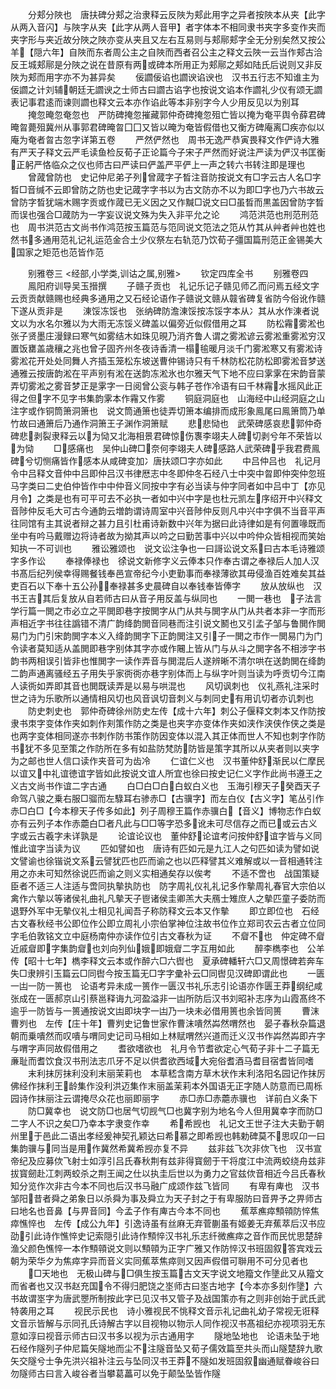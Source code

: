 <!-- { "loadSidebar": true } -->
　　分郏分陜也　唐扶碑分郏之治隶释云反陜为郏此用字之异者按陜本从夹【此字从两入音闪】与陜字从夹【此字从两人音甲】者字体本不相同隶书夹字多变作夹而夹字形与夹近故分陜之陜亦变从夹且又左右互易则与郏鄏郏字全无分别矣然又按公羊【隠六年】自陜而东者周公主之自陜而西者召公主之释文云陜一云当作郏古洽反王城郏鄏是分陜之说在昔原有两或碑本所用正为郏鄏之郏如陆氏后说则又非反陜为郏而用字亦不为甚异矣
　　佞讇佞谄也讇谀谄谀也　汉书五行志不知谁主为佞讇之计刘辅朝廷无讇谀之士师古曰讇古谄字也按说文谄本作讇礼少仪有颂无讇表记事君逺而谏则讇也释文云本亦作谄此等本非别字今人少用反见以为别耳
　　掩忽晻忽奄忽也　严防碑掩忽摧藏郭仲奇碑掩忽殂亡皆以掩为奄平舆令薛君碑晻曶薨殂冀州从事郭君碑晻曶囗囗又皆以晻为奄皆假借也又衡方碑庵离□疾亦似以庵为奄者曶古忽字详第五卷
　　严然俨然也　周书无逸严恭寅畏释文作俨诗大雅有严天子释文云严毛读鱼检反荀子正论篇今子宋子严然而好说注严读为俨汉书匡衡正躬严恪临众之仪也师古曰严读曰俨盖严平俨上一声之转六书转注即是理也
　　曾蒧曾防也　史记仲尼弟子列曾蒧字子晳注音防按说文有□字云古人名□字晳□音缄不云即曾防之防也史记蒧字字书以为古文防亦不以为即□字也乃六书故云曾防字晳犹端木赐字贡或作蒧已无义因之又作黬□说文曰□虽晳而黒盖因曾防字晳而误也强合□蒧防为一字妄议说文殊为失入非平允之论
　　鸿范洪范也刑范刑范也　周书洪范古文尚书作鸿范按玉篇范与笵同说文笵法之笵从竹其从艸者艸也姓也然书多通用范礼记礼运范金合土少仪祭左右轨范乃饮荀子彊国篇刑范正金锡美大国家之矩范也范皆作范











　　别雅卷三
<经部,小学类,训诂之属,别雅>
　　钦定四库全书
　　别雅卷四
　　鳯阳府训导吴玉搢撰
　　子赣子贡也　礼记乐记子赣见师乙而问焉五经文字云贡贡献赣赐也经典多通用之又石经论语作子赣说文赣从竷省碑复省防今俗讹作赣下遂从贡非是
　　涷馁冻馁也　张纳碑防澹涷馁按冻馁字本从冫其从水作涷者说文以为水名尔雅以为大雨无冻馁义碑盖以偏旁近似假借用之耳
　　防松霿雾淞也　张子贤墨庄漫録曰寒气如雾结木如珠见晛乃消齐鲁人谓之雾淞谚云雾淞重雾淞穷汉置饭罋盖歳穰之兆也曾子固齐州冬夜诗香清一榻毺暖月淡千门雾淞寒又有雾淞诗雾淞花开处处同舞人齐插玉笼松东坡送曹仲锡诗只有千林防松花防松即雾淞音梦送通雅云按唐韵淞在平声别有淞在送韵冻淞氷也尔雅天气下地不应曰雺雺在宋韵音蒙弄切雾淞之雾音梦正是雺字一日阅曾公衮与韩子苍作冷语有曰千林霿水摇风此正得之但字不见字书集韵雺本作霿又作雾
　　铜庭洞庭也　山海经中山经洞庭之山注字或作铜筒箫洞箫也　说文筒通箫也徒弄切箫本编排而成形象鳯尾曰鳯箫筒乃单竹故曰通箫后乃通作洞箫王子渊作洞箫赋
　　悲悲恸也　武荣碑感哀悲郭仲奇碑悲剥裂隶释云以为恸又北海相景君碑惊伤褢李翊夫人碑切剥兮年不荣皆以为恸
　　□感痛也　吴仲山碑□奈何李翊夫人碑感路人武荣碑乎我君费鳯碑兮切恻痛皆作感本从咸碑变加冫唐扶颂□字亦如此
　　中吕仲吕也　礼记月令中吕释文音仲中吕即仲吕汉书律厯志中冬即仲冬石经八士中突中曶即仲突仲忽班马字类曰二史伯仲皆作中中仲音义同按中字有必当读与仲字同者如中吕中丁【亦见月令】之类是也有可平可去不必执一者如中兴中字是也杜元凯左序绍开中兴释文音陟仲反毛大可古今通韵云増韵谓诗周室中兴音陟仲反则凡中兴中字俱不当音平声往同馆有主其说者辩之甚力且引杜甫诗新数中兴年为据曰此诗律如是有何置喙既而坐中有吟马戴赠边将诗者故为拗其声以吟之曰勤苦事中兴以中吟仲众皆相视而笑始知执一不可训也
　　雅讼雅颂也　说文讼注争也一曰謌讼说文系曰古本毛诗雅颂字多作讼
　　奉禄俸禄也　徐说文新修字义云俸本只作奉古谓之奉禄后人加人汉书髙后纪列侯幸得赐餐钱奉邑宣帝纪今小吏勤事而奉禄薄欲其毋侵渔百姓难矣其益吏百石以下奉十五公孙奉禄甚多史晨碑自以奉钱奉皆俸字
　　放从放纵也　汉书王吉其后复放从自若师古曰从音子用反盖与纵同也
　　一閧一巷也　子法言学行篇一閧之市必立之平閧即巷字按閧字从门从共与閧字从门从共者本非一字而形声相近字书往往譌错不清广韵绛韵閧音同巷而注引说文鬭也又引孟子邹与鲁閧作閧易门为门引宋韵閧字本义入绛韵閧字下正韵閧注又引子一閧之市作一閧易门为门令读者莫知适从盖閧即巷字别体其字亦或作闀上皆从门与从斗之閧字各不相涉字书韵书两相误引皆非也惟閧字一读作弄音与閧混后人遂辨晰不清尔哄在送韵閧在绛韵二韵声通离骚经五子用失乎家衖衖亦巷字别体而上与纵字叶则当读为呼贡切今江南人读衖如弄即其音也閧既读弄是以易与哄混也
　　风切讽刺也　仪礼燕礼注采时世之诗为乐歌所以通情相风切也风音讽切音刺义与刺同史有用讥切者亦讥刺也
　　防史刺史也　郭仲奇碑徐州防史左传【成十六年】刺公子偃释文刺本又作防按隶书朿字变体作夹如刺作刾策作防之类是也夹字亦变体作夹如浃作浃侠作侠之类是也两字变体相同遂亦书刺作防书策作防因变体以混入其正体而世人不知也刺字作防书犹不多见至策之作防所在多有如盐防梵防防皆是策字其所以从夹者则以夹字为之邮也世人信口读作夹音可为齿冷
　　仁谊仁义也　汉书董仲舒渐民以仁摩民以谊又中礼谊徳谊字皆如此按说文谊人所宜也徐曰按史记仁义字作此尚书遵王之义古文尚书作谊二字古通
　　白□白□白白蚁白义也　玉海引穆天子癸酉天子命驾八骏之乗右服□骝而左騄耳右骖赤□【古骥字】而左白仪【古义字】笔丛引作赤□白□【今本穆天子传多如此】列子周穆王篇作赤骥白【音义】博物志作白蚁亦有云列子本作赤蘎白□者凡此与□□等字恐多讹未可尽信存之而已或云古义字或云古羲字未详孰是
　　论谊论议也　董仲舒论谊考问按仲舒谊字皆与义同惟此谊字当读为议
　　匹如譬如也　唐诗有匹如元是九江人之句匹如读为譬如说文譬谕也徐锴说文系云譬犹匹也匹而谕之也以匹释譬其义难解或以一音相通转注用之亦未可知然徐说匹而谕之则义实相通矣存以俟考
　　不适不啻也　战国策疑臣者不适三人注适与啻同执摰执防也　防字周礼仪礼礼记多作摰周礼春官大宗伯以禽作六摰以等诸侯礼曲礼凡摰天子鬯诸侯圭卿羔大夫鴈士雉庶人之摰匹童子委防而退野外军中无摰仪礼士相见礼闻吾子称防释文云本又作摰
　　即立即位也　石经古文春秋经书公即位作公即立周礼小宗伯掌神位注故书位作立郑司农云古者立位同字毛伯敦铭文立中庭杨南仲亦读作位引古文春秋为证
　　不睂不也　仲定碑不睂近戚睂即字集韵睂也刘向列仙娥即娥睂二字互用如此
　　醉李檇李也　公羊传【昭十七年】檇李释文云本或作醉六□六辔也　夏承碑轓轩六□又周憬碑若奔车失□隶辨引玉篇云□同辔今按玉篇无□字字彚补云□同辔见汉碑即谓此也
　　一匮一凷一防一篑也　论语考异未成一篑作一匮汉书礼乐志引论语亦作匮王莽纲纪咸张成在一匮郝京山引蔡邕释诲九河盈溢非一凷所防后汉书刘昭补志序为山霞髙终不逾乎一防皆与一篑通按说文凷即块字一凷乃一块未必借用篑也余皆同篑
　　曹沫曹刿也　左传【庄十年】曹刿史记鲁世家作曹沫嘳然芔然喟然也　晏子春秋杂篇退朝而乗嘳然而叹嘳与喟同史记司马相如上林赋喟然兴道而迁义汉书作芔然芔即卉字与喟字声同故假借用之
　　耆欲嗜欲也　礼月令节耆欲定心气荀子非十二子篇无亷耻而耆饮食汉书刑法志爪牙不足以供耆欲西域大宛俗耆酒马耆目宿耆皆同嗜
　　末利抹厉抹利没利末丽茉莉也　本草嵇含南方草木状作末利洛阳名园记作抹厉佛经作抹利王龄集作没利洪迈集作末丽盖茉莉本外国语无正字随人防意而已周栎园诗作抹丽注云谓掩尽众花也丽即丽字
　　赤□赤□赤蘎赤骥也　详前白义条下
　　防□冀幸也　说文防□也居气切觊气□也冀字别为地名今人但用冀幸字而防□二字人不识之矣□乃幸本字隶变作幸
　　希希觊也　礼记文王世子注大夫勤于朝州里于邑此二语出孝经爰神契孔颖达曰希慕之即希觊也韩勅碑莫不思叹卬一曰集韵骥与同当是用作冀然希冀希觊亦复不异
　　兹非兹飞次非佽飞也　汉书宣帝纪及应募佽飞射士如淳引吕氏春秋荆有兹非得寳劒于干将度江中流两蛟绕舟兹非拔寳劒赴冮刺两蛟杀之荆王闻之仕以执圭后世以为勇力之官兹佽音相近今吕氏春秋知分览作次非古今本不同也后汉书马融广成颂作兹飞皆同
　　有卑有庳也　汉书邹阳昔者舜之弟象日以杀舜为事及舜立为天子封之于有卑服防曰音畀予之畀师古曰地名也音鼻【与畀音同】今孟子作有庳古今本不同也
　　蕉萃癄瘁顦顇防悴焦瘁憔悴也　左传【成公九年】引逸诗虽有丝麻无弃菅蒯虽有姬姜无弃蕉萃后汉书应劭引此诗作憔悴史记索隠引此诗作顦悴汉书礼乐志纤微癄瘁之音作而民忧思楚辞渔父颜色憔悴一本作顦顇说文则以顦顇为正字广雅又作防悴汉书班固叙答宾戏云朝为荣华夕为焦瘁字异而音义实同蕉萃焦瘁则又因声假借可聨用不可分见者也
　　□天地也　无极山碑与□俱生按玉篇古文天字说文地籀文作墬此又从籀文而省者也又汉书赵充国令不得归肥饶之埊师古曰埊古地字【今本亦多刻作墬】六书故谓埊字为唐武瞾所制按此字已见汉书又管子及战国策亦有之则非创始于武氏武特袭用之耳
　　视民示民也　诗小雅视民不恌释文音示礼记曲礼幼子常视无诳释文音示皆解与示同孔氏诗解古字以目视物以物示人同作视汉书髙祖纪亦视项羽无东意如淳曰视音示师古曰汉书多以视为示古通用字
　　隧地坠地也　论语未坠于地石经作隧列子仲尼篇矢隧地而尘不注隧音坠又荀子儒效篇至共头而山隧楚辞九歌矢交隧兮士争先洪兴祖补注云与坠同汉书王莽不隧如发班固叙幽通赋眷峻谷曰勿隧师古曰言入峻谷者当攀葛藟可以免于颠坠坠皆作隧
